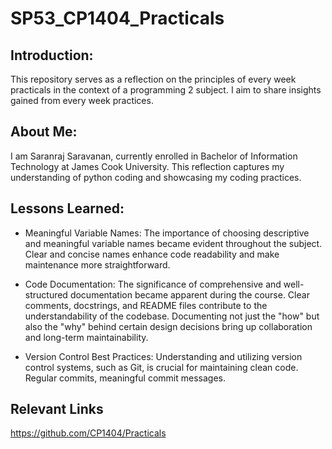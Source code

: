 # SP53_CP1404_Practicals

## Introduction:

This repository serves as a reflection on the principles of every week practicals in the context of a programming 2 subject. I aim to share insights gained from every week  practices.

## About Me:

I am Saranraj Saravanan, currently enrolled in Bachelor of Information Technology at James Cook University. This reflection captures my understanding of python coding and showcasing my coding practices.

## Lessons Learned:

- Meaningful Variable Names: The importance of choosing descriptive and meaningful variable names became evident throughout the subject. Clear and concise names enhance code readability and make maintenance more straightforward.

- Code Documentation: The significance of comprehensive and well-structured documentation became apparent during the course. Clear comments, docstrings, and README files contribute to the understandability of the codebase. Documenting not just the "how" but also the "why" behind certain design decisions bring up collaboration and long-term maintainability.

- Version Control Best Practices: Understanding and utilizing version control systems, such as Git, is crucial for maintaining clean code. Regular commits, meaningful commit messages.

## Relevant Links
https://github.com/CP1404/Practicals
